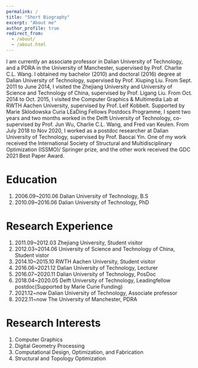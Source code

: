 ```yaml
---
permalink: /
title: "Short Biography"
excerpt: "About me"
author_profile: true
redirect_from: 
  - /about/
  - /about.html
---
```


I am currently an associate professor in Dalian University of Technology,
 and a PDRA in the University of Manchester, supervised by Prof. Charlie C.L. Wang.
I obtained my bachelor (2010) and doctoral (2016) degree at Dalian University of Technology, 
supervised by Prof. Xiuping Liu.
From Sept. 2011 to June 2014, I visited the Zhejiang University and University of Science and Technology of 
China, supervised by Prof. Ligang Liu. 
From Oct. 2014 to Oct. 2015, I visited the Computer Graphics & Multimedia Lab at RWTH 
Aachen University, supervised by Prof. Leif Kobbelt. Supported by Marie Sklodowska Curia 
LEaDing Fellows Postdocs Programme, I spent two years and two months worked in the Delft University 
of Technology, co-supervised by Prof. Jun Wu, Charlie C.L. Wang, and 
Fred van Keulen. From July 2018 to Nov 2020, I worked as a postdoc researcher at Dalian University of 
Technology, supervised by Prof. Baocai Yin. One of my work received the International Society of 
Structural and Multidisciplinary Optimization (ISSMO)/ Springer prize, and the other work received the 
GDC 2021 Best Paper Award. 

Education
======
1. 2006.09~2010.06  Dalian University of Technology, B.S
1. 2010.09~2016.06  Dalian University of Technology, PhD

Research Experience
======
1. 2011.09~2012.03 Zhejiang University,                             Student visitor
1. 2012.03~2014.06 University of Science and Technology of China,   Student vistor
1. 2014.10~2015.10 RWTH Aachen University,                          Student visitor
1. 2016.06~2021.12 Dalian University of Technology,                 Lecturer
1. 2016.07~2020.11 Dalian University of Technology,                 PosDoc
1. 2018.04~2020.05 Delft University of Technology,                  Leadingfellow postdoc(Supported by Marie Curie Funding)
1. 2021.12~now     Dalian University of Technology,                 Associate professor
1. 2022.11~now     The University of Manchester,                    PDRA

Research Interests
======
1. Computer Graphics
1. Digital Geometry Processing
1. Computational Design, Optimization, and Fabrication
1. Structural and Topology Optimization